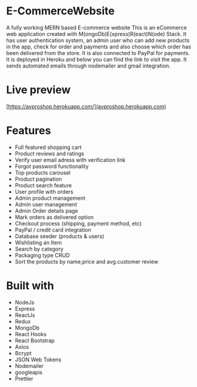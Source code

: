 # E-CommerceWebsite

A fully working MERN based E-commerce website This is an eCommerce web
application created with M(ongoDb)E(xpress)R(eact)N(ode) Stack. It has user
authentication system, an admin user who can add new products in the app, check
for order and payments and also choose which order has been delivered from the
store. It is also connected to PayPal for payments. It is deployed in Heroku and
below you can find the link to visit the app. It sends automated emails through
nodemailer and gmail integration.

# Live preview

[https://avproshop.herokuapp.com/](avproshop.herokuapp.com)

# Features

- Full featured shopping cart
- Product reviews and ratings
- Verify user email adress with verification link
- Forgot password functionality
- Top products carousel
- Product pagination
- Product search feature
- User profile with orders
- Admin product management
- Admin user management
- Admin Order details page
- Mark orders as delivered option
- Checkout process (shipping, payment method, etc)
- PayPal / credit card integration
- Database seeder (products & users)
- Wishlisting an Item
- Search by category
- Packaging type CRUD
- Sort the products by name,price and avg.customer review

# Built with

- NodeJs
- Express
- ReactJs
- Redux
- MongoDb
- React Hooks
- React Bootstrap
- Axios
- Bcrypt
- JSON Web Tokens
- Nodemailer
- googleapis
- Prettier
